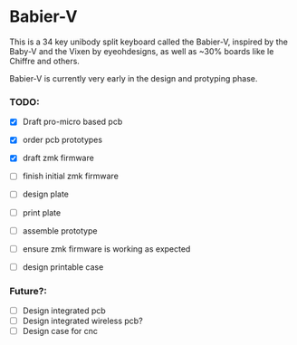 # Babier-V

This is a 34 key unibody split keyboard called the Babier-V, inspired by the
Baby-V and the Vixen by eyeohdesigns, as well as ~30% boards like le Chiffre and
others.


Babier-V is currently very early in the design and protyping phase.

### TODO:
- [X] Draft pro-micro based pcb
- [X] order pcb prototypes
- [X] draft zmk firmware
- [ ] finish initial zmk firmware
- [ ] design plate
- [ ] print plate
- [ ] assemble prototype
- [ ] ensure zmk firmware is working as expected
- [ ] design printable case


### Future?:
- [ ] Design integrated pcb
- [ ] Design integrated wireless pcb?
- [ ] Design case for cnc
